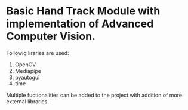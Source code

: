 # Basic Hand Track Module with implementation of Advanced Computer Vision.
  Followig liraries are used:
   
   1) OpenCV
   2) Mediapipe
   3) pyautogui
   4) time
   
 Multiple fuctionalities can be added to the project with addition of more external libraries.
 
